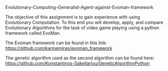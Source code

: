 Evolutionary-Computing-Generalist-Agent-against-Evoman-framework
 
The objective of this assignment is to gain experience with using Evolutionary Computation. To this end you will develop, apply, and compare Evolutionary Algorithms for the task of video game playing using a python framework called EvoMan.

The Evoman framework can be found in this link: https://github.com/karinemiras/evoman_framework

The genetic algorithm used as the second algorithm can be found here: https://github.com/Konstantinos-Sakellariou/GeneticAlgorithmPython
